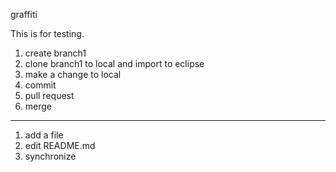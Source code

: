 graffiti

This is for testing.
1. create branch1
2. clone branch1 to local and import to eclipse
3. make a change to local
4. commit
5. pull request
6. merge

-----------------------------------------------------

1. add a file
2. edit README.md
3. synchronize
